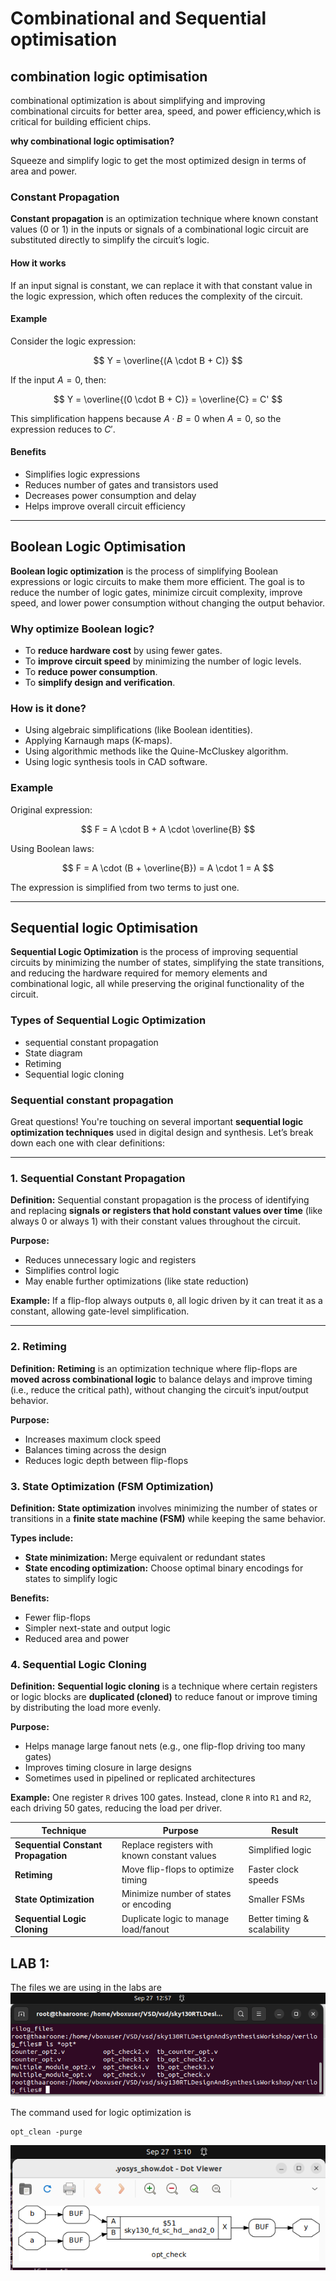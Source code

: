 # Combinational and Sequential optimisation


## combination logic optimisation
combinational optimization is about simplifying and improving combinational circuits for better area, speed, and power efficiency,which is critical for building efficient chips.

**why combinational logic optimisation?**


Squeeze and simplify logic to get the most optimized design in terms of area and power.

### Constant Propagation


**Constant propagation** is an optimization technique where known constant values (0 or 1) in the inputs or signals of a combinational logic circuit are substituted directly to simplify the circuit’s logic.


#### How it works

If an input signal is constant, we can replace it with that constant value in the logic expression, which often reduces the complexity of the circuit.


#### Example

Consider the logic expression:

$$
Y = \overline{(A \cdot B + C)}
$$

If the input $A = 0$, then:

$$
Y = \overline{(0 \cdot B + C)} = \overline{C} = C'
$$

This simplification happens because $A \cdot B = 0$ when $A = 0$, so the expression reduces to $C'$.

#### Benefits

* Simplifies logic expressions
* Reduces number of gates and transistors used
* Decreases power consumption and delay
* Helps improve overall circuit efficiency
---
## Boolean Logic Optimisation

**Boolean logic optimization** is the process of simplifying Boolean expressions or logic circuits to make them more efficient. The goal is to reduce the number of logic gates, minimize circuit complexity, improve speed, and lower power consumption without changing the output behavior.


### Why optimize Boolean logic?

* To **reduce hardware cost** by using fewer gates.
* To **improve circuit speed** by minimizing the number of logic levels.
* To **reduce power consumption**.
* To **simplify design and verification**.


### How is it done?

* Using algebraic simplifications (like Boolean identities).
* Applying Karnaugh maps (K-maps).
* Using algorithmic methods like the Quine-McCluskey algorithm.
* Using logic synthesis tools in CAD software.

### Example

Original expression:

$$
F = A \cdot B + A \cdot \overline{B}
$$

Using Boolean laws:

$$
F = A \cdot (B + \overline{B}) = A \cdot 1 = A
$$

The expression is simplified from two terms to just one.

---

## Sequential logic Optimisation

**Sequential Logic Optimization** is the process of improving sequential circuits by minimizing the number of states, simplifying the state transitions, and reducing the hardware required for memory elements and combinational logic, all while preserving the original functionality of the circuit.

### Types of Sequential Logic Optimization
 * sequential constant propagation
 * State diagram
 * Retiming
 * Sequential logic cloning

### Sequential constant  propagation
Great questions! You're touching on several important **sequential logic optimization techniques** used in digital design and synthesis. Let’s break down each one with clear definitions:

---

### 1.  **Sequential Constant Propagation**

**Definition:**
Sequential constant propagation is the process of identifying and replacing **signals or registers that hold constant values over time** (like always 0 or always 1) with their constant values throughout the circuit.

**Purpose:**

* Reduces unnecessary logic and registers
* Simplifies control logic
* May enable further optimizations (like state reduction)

**Example:**
If a flip-flop always outputs `0`, all logic driven by it can treat it as a constant, allowing gate-level simplification.

---

### 2.  **Retiming**

**Definition:**
**Retiming** is an optimization technique where flip-flops are **moved across combinational logic** to balance delays and improve timing (i.e., reduce the critical path), without changing the circuit’s input/output behavior.

**Purpose:**

* Increases maximum clock speed
* Balances timing across the design
* Reduces logic depth between flip-flops


### 3.  **State Optimization (FSM Optimization)**

**Definition:**
**State optimization** involves minimizing the number of states or transitions in a **finite state machine (FSM)** while keeping the same behavior.

**Types include:**

* **State minimization:** Merge equivalent or redundant states
* **State encoding optimization:** Choose optimal binary encodings for states to simplify logic

**Benefits:**

* Fewer flip-flops
* Simpler next-state and output logic
* Reduced area and power


### 4.  **Sequential Logic Cloning**

**Definition:**
**Sequential logic cloning** is a technique where certain registers or logic blocks are **duplicated (cloned)** to reduce fanout or improve timing by distributing the load more evenly.

**Purpose:**

* Helps manage large fanout nets (e.g., one flip-flop driving too many gates)
* Improves timing closure in large designs
* Sometimes used in pipelined or replicated architectures

**Example:**
One register `R` drives 100 gates. Instead, clone `R` into `R1` and `R2`, each driving 50 gates, reducing the load per driver.


| Technique                           | Purpose                                      | Result                      |
| ----------------------------------- | -------------------------------------------- | --------------------------- |
| **Sequential Constant Propagation** | Replace registers with known constant values | Simplified logic            |
| **Retiming**                        | Move flip-flops to optimize timing           | Faster clock speeds         |
| **State Optimization**              | Minimize number of states or encoding        | Smaller FSMs                |
| **Sequential Logic Cloning**        | Duplicate logic to manage load/fanout        | Better timing & scalability |



## LAB 1:

The files we are using in the labs are 
![Tool](https://github.com/thaaroonesaec24-crypto/RISC-V-TAPEOUT-PROGRAM/blob/main/Week_1/Pictures/Screenshot%20from%202025-09-27%2012-57-37.png)

The command used for logic optimization is 
~~~
opt_clean -purge
~~~
![Tool](https://github.com/thaaroonesaec24-crypto/RISC-V-TAPEOUT-PROGRAM/blob/main/Week_1/Pictures/Screenshot%20from%202025-09-27%2013-11-20.png)
